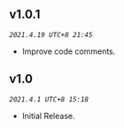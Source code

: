 ## v1.0.1
_`2021.4.19 UTC+8 21:45`_

* Improve code comments.


## v1.0
_`2021.4.1 UTC+8 15:18`_

* Initial Release.
